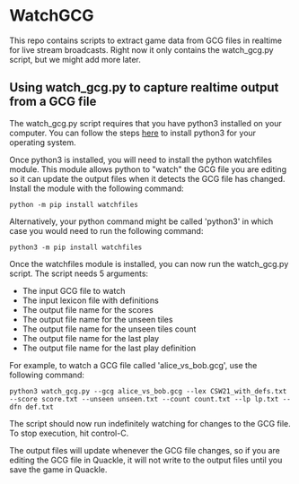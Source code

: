# WatchGCG

This repo contains scripts to extract game data from GCG files in realtime for live stream broadcasts. Right now it only contains the watch_gcg.py script, but we might add more later.

## Using watch_gcg.py to capture realtime output from a GCG file

The watch_gcg.py script requires that you have python3 installed on your computer. You can follow the steps [here](https://kinsta.com/knowledgebase/install-python) to install python3 for your operating system.

Once python3 is installed, you will need to install the python watchfiles module. This module allows python to "watch" the GCG file you are editing so it can update the output files when it detects the GCG file has changed. Install the module with the following command:

```
python -m pip install watchfiles
```

Alternatively, your python command might be called 'python3' in which case you would need to run the following command:

```
python3 -m pip install watchfiles
```

Once the watchfiles module is installed, you can now run the watch_gcg.py script. The script needs 5 arguments:

- The input GCG file to watch
- The input lexicon file with definitions
- The output file name for the scores
- The output file name for the unseen tiles
- The output file name for the unseen tiles count
- The output file name for the last play
- The output file name for the last play definition

For example, to watch a GCG file called 'alice_vs_bob.gcg', use the following command:

```
python3 watch_gcg.py --gcg alice_vs_bob.gcg --lex CSW21_with_defs.txt --score score.txt --unseen unseen.txt --count count.txt --lp lp.txt --dfn def.txt
```

The script should now run indefinitely watching for changes to the GCG file. To stop execution, hit control-C.

The output files will update whenever the GCG file changes, so if you are editing the GCG file in Quackle, it will not write to the output files until you save the game in Quackle.
